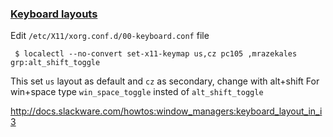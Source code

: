 ### [Keyboard layouts](https://wiki.manjaro.org/index.php?title=Openbox:_Switch_languages_using_the_keyboard_and_xxkb)
Edit `/etc/X11/xorg.conf.d/00-keyboard.conf` file
```
 $ localectl --no-convert set-x11-keymap us,cz pc105 ,mrazekales grp:alt_shift_toggle
```
  This set `us` layout as default and `cz` as secondary, change with alt+shift
  For win+space type `win_space_toggle` insted of `alt_shift_toggle`


http://docs.slackware.com/howtos:window_managers:keyboard_layout_in_i3
